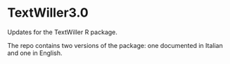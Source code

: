# TextWiller3.0
Updates for the TextWiller R package.

The repo contains two versions of the package: one documented in Italian and one in English.
